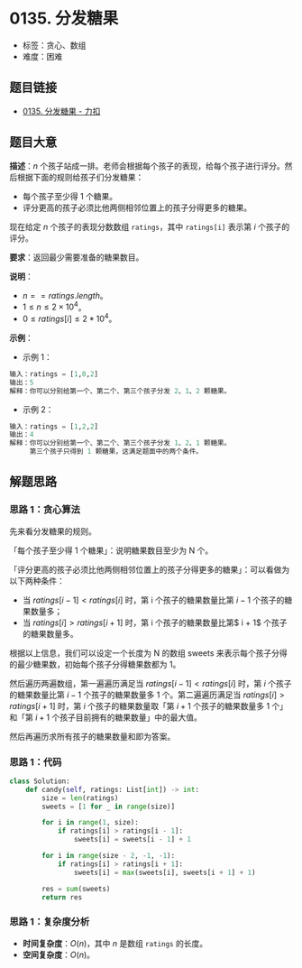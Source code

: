 # 0135. 分发糖果

- 标签：贪心、数组
- 难度：困难

## 题目链接

- [0135. 分发糖果 - 力扣](https://leetcode.cn/problems/candy/)

## 题目大意

**描述**：$n$ 个孩子站成一排。老师会根据每个孩子的表现，给每个孩子进行评分。然后根据下面的规则给孩子们分发糖果：

- 每个孩子至少得 $1$ 个糖果。
- 评分更高的孩子必须比他两侧相邻位置上的孩子分得更多的糖果。

现在给定 $n$ 个孩子的表现分数数组 `ratings`，其中 `ratings[i]` 表示第 $i$ 个孩子的评分。

**要求**：返回最少需要准备的糖果数目。

**说明**：

- $n == ratings.length$。
- $1 \le n \le 2 \times 10^4$。
- $0 \le ratings[i] \le 2 * 10^4$。

**示例**：

- 示例 1：

```python
输入：ratings = [1,0,2]
输出：5
解释：你可以分别给第一个、第二个、第三个孩子分发 2、1、2 颗糖果。
```

- 示例 2：

```python
输入：ratings = [1,2,2]
输出：4
解释：你可以分别给第一个、第二个、第三个孩子分发 1、2、1 颗糖果。
     第三个孩子只得到 1 颗糖果，这满足题面中的两个条件。
```

## 解题思路

### 思路 1：贪心算法

先来看分发糖果的规则。

「每个孩子至少得 1 个糖果」：说明糖果数目至少为 N 个。

「评分更高的孩子必须比他两侧相邻位置上的孩子分得更多的糖果」：可以看做为以下两种条件：

- 当 $ratings[i - 1] < ratings[i]$ 时，第 i 个孩子的糖果数量比第 $i - 1$ 个孩子的糖果数量多；
- 当 $ratings[i] > ratings[i + 1]$ 时，第 i 个孩子的糖果数量比第$ i + 1$ 个孩子的糖果数量多。

根据以上信息，我们可以设定一个长度为 N 的数组 sweets 来表示每个孩子分得的最少糖果数，初始每个孩子分得糖果数都为 1。

然后遍历两遍数组，第一遍遍历满足当 $ratings[i - 1] < ratings[i]$ 时，第 $i$ 个孩子的糖果数量比第 $i - 1$ 个孩子的糖果数量多 $1$ 个。第二遍遍历满足当 $ratings[i] > ratings[i + 1]$ 时，第 $i$ 个孩子的糖果数量取「第 $i + 1$ 个孩子的糖果数量多 $1$ 个」和「第 $i + 1$ 个孩子目前拥有的糖果数量」中的最大值。

然后再遍历求所有孩子的糖果数量和即为答案。

### 思路 1：代码

```python
class Solution:
    def candy(self, ratings: List[int]) -> int:
        size = len(ratings)
        sweets = [1 for _ in range(size)]

        for i in range(1, size):
            if ratings[i] > ratings[i - 1]:
                sweets[i] = sweets[i - 1] + 1

        for i in range(size - 2, -1, -1):
            if ratings[i] > ratings[i + 1]:
                sweets[i] = max(sweets[i], sweets[i + 1] + 1)

        res = sum(sweets)
        return res
```

### 思路 1：复杂度分析

- **时间复杂度**：$O(n)$，其中 $n$ 是数组 `ratings` 的长度。
- **空间复杂度**：$O(n)$。

